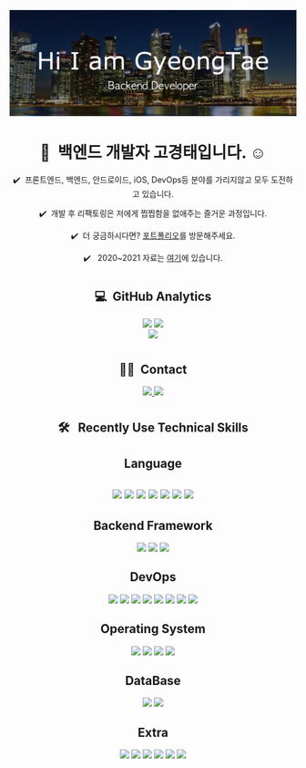[![Header](./github-readme.jpg "Header")](https://trail-dive-3c3.notion.site/78c2a0e073b24e1c96cf58d7bac6fdd2)

<div align="center">
    <h1> 👋 &nbsp;백엔드 개발자 고경태입니다. ☺️ </h1>
    <p>✔️ &nbsp;프론트엔드, 백엔드, 안드로이드, iOS, DevOps등 분야를 가리지않고 모두 도전하고 있습니다.</p>
    <p>✔️ &nbsp;개발 후 리팩토링은 저에게 찝찝함을 없애주는 즐거운 과정입니다.</p>
    <p>✔️ &nbsp;더 궁금하시다면? <a href="https://trail-dive-3c3.notion.site/  78c2a0e073b24e1c96cf58d7bac6fdd2">포트폴리오</a>를 방문해주세요.</p>
    <p>✔️ &nbsp; 2020~2021 자료는 <a href="https://github.com/Storage-Ko">여기</a>에 있습니다.</p>
    <h1 align="center"></h1>
    <h2>💻 &nbsp;GitHub Analytics</h2>
    <div display="flex" flex-direction="row">
        <img src="https://github-readme-stats.vercel.app/api?username=Ko-GyeongTae&show_icons=true&theme=vue&include_all_commits=true&count_private=true"/>
        <img src="https://github-readme-stats.vercel.app/api/top-langs/?username=Ko-GyeongTae&layout=compact&theme=vue"/>
    </div>
    <img src="https://github-profile-summary-cards.vercel.app/api/cards/profile-details?username=Ko-GyeongTae&theme=vue"/>
</div>
<div align="center">
    <h1></h1>
    <h2>🤝🏻 &nbsp;Contact</h2>
    <a href="mailto:kokt360@gmail.com">
        <img src="https://img.shields.io/badge/-kokt360@gmail.com-D14836?logo=Gmail&logoColor=white"/>
    </a>
    <a href="https://instagram.com/tae_gyeongs">
        <img src="https://img.shields.io/badge/-@taegyeongs-E4405F?logo=Instagram&logoColor=white"/>
    </a>
    <h1></h1>
    <h2>🛠 &nbsp; Recently Use Technical Skills</h2>
    <h2>Language<h2>
        <img src="https://img.shields.io/badge/typescript-%23007ACC.svg?logo=typescript&logoColor=white"/>
        <img src="https://img.shields.io/badge/go-%2300ADD8.svg?logo=go&logoColor=white"/>
        <img src="https://img.shields.io/badge/javascript-%23323330.svg?logo=javascript&logoColor=%23F7DF1E"/>
        <img src="https://img.shields.io/badge/swift-FF6C37?logo=swift&logoColor=white"/>
        <img src="https://img.shields.io/badge/Kotlin-0095D5?&logo=kotlin&logoColor=white"/>
        <img src="https://img.shields.io/badge/Java-ED8B00?logo=java&logoColor=white"/>
        <img src="https://img.shields.io/badge/C%2B%2B-00599C?logo=c%2B%2B&logoColor=white"/>
    <h2>Backend Framework</h2>
        <img src="https://img.shields.io/badge/express.js-%23404d59.svg?    logo=express&logoColor=%2361DAFB"/>
        <img src="https://img.shields.io/badge/nestjs-%23E0234E.svg?logo=nestjs&logoColor=white"/>
        <img src="https://img.shields.io/badge/Fiber-0078d7.svg?logo=Fiber& logoColor=white"/>
    <h2>DevOps</h2>
        <img src="https://img.shields.io/badge/-AWS-%23FF9900?logo=amazon-aws&logoColor=white"/>
        <img src="https://img.shields.io/badge/vercel-%23000000.svg?logo=vercel&logoColor=white"/>
        <img src="https://img.shields.io/badge/pm2-%23121011.svg?logo=pm2&  logoColor=white"/>
        <img src="https://img.shields.io/badge/nginx-%23009639.svg?logo=nginx&logoColor=white"/>
        <img src="https://img.shields.io/badge/docker-%230db7ed.svg?logo=docker&logoColor=white"/>
        <img src="https://img.shields.io/badge/git-%23F05033.svg?logo=git&  logoColor=white"/>
        <img src="https://img.shields.io/badge/github-%23121011.svg?logo=github&logoColor=white"/>
        <img src="https://img.shields.io/badge/githubaction-%23121011.svg?  logo=Github&logoColor=white"/>
    <h2>Operating System</h2>
        <img src="https://img.shields.io/badge/Ubuntu-E95420?logo=ubuntu&   logoColor=white"/>
        <img src="https://img.shields.io/badge/Alpine_Linux-0D597F? logo=alpine-linux&logoColor=white"/>
        <img src="https://img.shields.io/badge/MacOS-000000?logo=macOS& logoColor=white"/>
        <img src="https://img.shields.io/badge/Windows-0078D6?logo=windows& logoColor=white"/>
    <h2>DataBase</h2>
        <img src="https://img.shields.io/badge/MySQL-%23007ACC.svg?logo=mysql&logoColor=white"/>
        <img src="https://img.shields.io/badge/MongoDB-%234ea94b.svg?   logo=mongodb&logoColor=white"/>
    <h2>Extra</h2>
        <img src="https://img.shields.io/badge/react-%2320232a.svg?logo=react&logoColor=%2361DAFB"/>
        <img src="https://img.shields.io/badge/Next-black?logo=next.js& logoColor=white"/>
        <img src="https://img.shields.io/badge/styled--components-DB7093?   logo=styled-components&logoColor=white"/>
        <img src="https://img.shields.io/badge/react_native-%2320232a.svg?  logo=react&logoColor=%2361DAFB"/>
        <img src="https://img.shields.io/badge/Expo-black?logo=Expo&logoColor=white"/>
        <img src="https://img.shields.io/badge/storyboard-FF6C37?logo=swift&logoColor=white"/>
</div>

